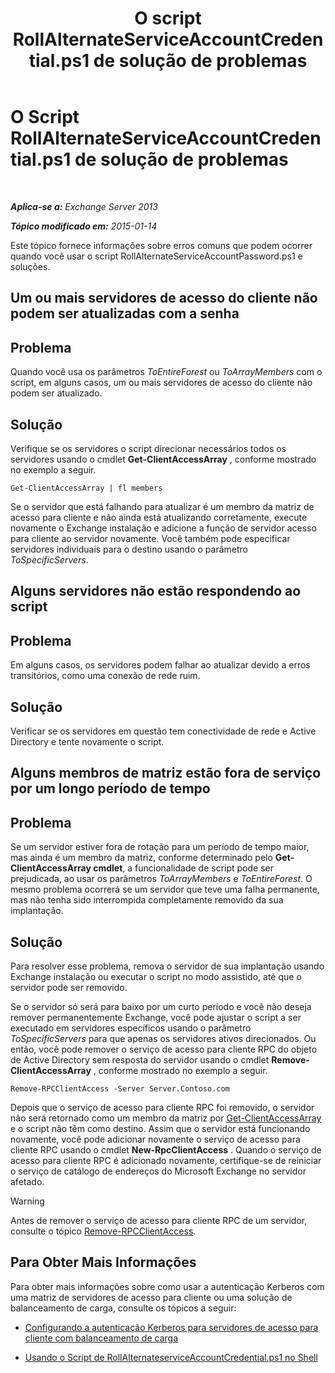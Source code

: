 ﻿---
title: 'O script RollAlternateServiceAccountCredential.ps1 de solução de problemas'
TOCTitle: O Script RollAlternateServiceAccountCredential.ps1 de solução de problemas
ms:assetid: 2bbf36d3-eb89-4f92-a8de-259a7cb64d62
ms:mtpsurl: https://technet.microsoft.com/pt-br/library/Ff808310(v=EXCHG.150)
ms:contentKeyID: 63914374
ms.date: 05/22/2018
mtps_version: v=EXCHG.150
ms.translationtype: MT
---

# O Script RollAlternateServiceAccountCredential.ps1 de solução de problemas

 

_**Aplica-se a:** Exchange Server 2013_

_**Tópico modificado em:** 2015-01-14_

Este tópico fornece informações sobre erros comuns que podem ocorrer quando você usar o script RollAlternateServiceAccountPassword.ps1 e soluções.

## Um ou mais servidores de acesso do cliente não podem ser atualizadas com a senha

## Problema

Quando você usa os parâmetros *ToEntireForest* ou *ToArrayMembers* com o script, em alguns casos, um ou mais servidores de acesso do cliente não podem ser atualizado.

## Solução

Verifique se os servidores o script direcionar necessários todos os servidores usando o cmdlet **Get-ClientAccessArray** , conforme mostrado no exemplo a seguir.

    Get-ClientAccessArray | fl members

Se o servidor que está falhando para atualizar é um membro da matriz de acesso para cliente e não ainda está atualizando corretamente, execute novamente o Exchange instalação e adicione a função de servidor acesso para cliente ao servidor novamente. Você também pode especificar servidores individuais para o destino usando o parâmetro *ToSpecificServers*.

## Alguns servidores não estão respondendo ao script

## Problema

Em alguns casos, os servidores podem falhar ao atualizar devido a erros transitórios, como uma conexão de rede ruim.

## Solução

Verificar se os servidores em questão tem conectividade de rede e Active Directory e tente novamente o script.

## Alguns membros de matriz estão fora de serviço por um longo período de tempo

## Problema

Se um servidor estiver fora de rotação para um período de tempo maior, mas ainda é um membro da matriz, conforme determinado pelo **Get-ClientAccessArray cmdlet**, a funcionalidade de script pode ser prejudicada, ao usar os parâmetros *ToArrayMembers* e *ToEntireForest*. O mesmo problema ocorrerá se um servidor que teve uma falha permanente, mas não tenha sido interrompida completamente removido da sua implantação.

## Solução

Para resolver esse problema, remova o servidor de sua implantação usando Exchange instalação ou executar o script no modo assistido, até que o servidor pode ser removido.

Se o servidor só será para baixo por um curto período e você não deseja remover permanentemente Exchange, você pode ajustar o script a ser executado em servidores específicos usando o parâmetro *ToSpecificServers* para que apenas os servidores ativos direcionados. Ou então, você pode remover o serviço de acesso para cliente RPC do objeto de Active Directory sem resposta do servidor usando o cmdlet **Remove-ClientAccessArray** , conforme mostrado no exemplo a seguir.

    Remove-RPCClientAccess -Server Server.Contoso.com

Depois que o serviço de acesso para cliente RPC foi removido, o servidor não será retornado como um membro da matriz por [Get-ClientAccessArray](https://technet.microsoft.com/pt-br/library/dd297976\(v=exchg.150\)) e o script não têm como destino. Assim que o servidor está funcionando novamente, você pode adicionar novamente o serviço de acesso para cliente RPC usando o cmdlet **New-RpcClientAccess** . Quando o serviço de acesso para cliente RPC é adicionado novamente, certifique-se de reiniciar o serviço de catálogo de endereços do Microsoft Exchange no servidor afetado.


> [!WARNING]
> Antes de remover o serviço de acesso para cliente RPC de um servidor, consulte o tópico <A href="https://technet.microsoft.com/pt-br/library/dd298151(v=exchg.150)">Remove-RPCClientAccess</A>.



## Para Obter Mais Informações

Para obter mais informações sobre como usar a autenticação Kerberos com uma matriz de servidores de acesso para cliente ou uma solução de balanceamento de carga, consulte os tópicos a seguir:

  - [Configurando a autenticação Kerberos para servidores de acesso para cliente com balanceamento de carga](configuring-kerberos-authentication-for-load-balanced-client-access-servers-exchange-2013-help.md)

  - [Usando o Script de RollAlternateserviceAccountCredential.ps1 no Shell](using-the-rollalternateserviceaccountcredential-ps1-script-in-the-shell-exchange-2013-help.md)

